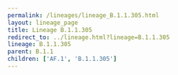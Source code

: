 ```yaml
---
permalink: /lineages/lineage_B.1.1.305.html
layout: lineage_page
title: Lineage B.1.1.305
redirect_to: ../lineage.html?lineage=B.1.1.305
lineage: B.1.1.305
parent: B.1.1
children: ['AF.1', 'B.1.1.305']
---
```

